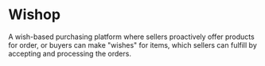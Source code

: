 # Wishop
A wish-based purchasing platform where sellers proactively offer products for order, or buyers can make "wishes" for items, which sellers can fulfill by accepting and processing the orders.
